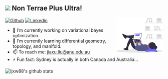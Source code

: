 ## <img src="https://media.giphy.com/media/hvRJCLFzcasrR4ia7z/giphy.gif" width="30px"> Non Terrae Plus Ultra!

<img width="30%" align="right" alt="Github" src="https://raw.githubusercontent.com/rishab-sharma/rishab-sharma/main/image.svg" />

[![Github](https://img.shields.io/badge/-Github-330c83?style=flat&logo=Github&logoColor=white)](https://github.com/ljxw88)
[![Linkedin](https://img.shields.io/badge/-LinkedIn-330c83?style=flat&logo=Linkedin&logoColor=white)](https://www.linkedin.com/in/jiaxu-liu-a000b619a/)
<!-- [![Twitter](https://img.shields.io/badge/-Twitter-330c83?style=flat&logo=Twitter&logoColor=white)](https://twitter.com/rodinc_code) -->
<!-- [![Instagram](https://img.shields.io/badge/-Instagram-330c83?style=flat&labelColor=330c83&logo=instagram&logoColor=white)](https://www.instagram.com/rodin_code/) -->
<!-- [![Gmail](https://img.shields.io/badge/-Gmail-330c83?style=flat&logo=Gmail&logoColor=white)](jiaxu.liu@ieee.com) -->

- 🔭 I’m currently working on variational bayes optimization.
- 🌱 I’m currently learning differential geometry, topology, and manifold. 
- 📫 To reach me: jiaxu.liu@anu.edu.au
- ⚡ Fun fact: Sydney is actually in both Canada and Australia...

![ljxw88's github stats](https://github-readme-stats.vercel.app/api?username=ljxw88&show_icons=true&theme=solarized-light)
